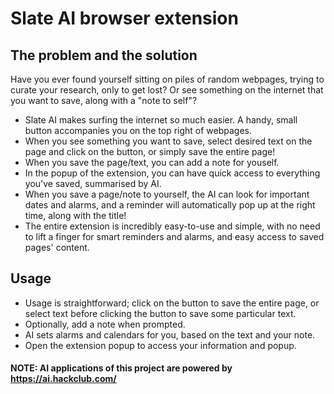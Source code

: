 # Slate AI browser extension

## The problem and the solution

Have you ever found yourself sitting on piles of random webpages, trying to curate your research, only to get lost? Or see something on the internet that you want to save, along with a "note to self"?

- Slate AI makes surfing the internet so much easier. A handy, small button accompanies you on the top right of webpages. 
- When you see something you want to save, select desired text on the page and click on the button, or simply save the entire page!
- When you save the page/text, you can add a note for youself.
- In the popup of the extension, you can have quick access to everything you've saved, summarised by AI.
- When you save a page/note to yourself, the AI can look for important dates and alarms, and a reminder will automatically pop up at the right time, along with the title!
- The entire extension is incredibly easy-to-use and simple, with no need to lift a finger for smart reminders and alarms, and easy access to saved pages' content.

## Usage
- Usage is straightforward; click on the button to save the entire page, or select text before clicking the button to save some particular text.
- Optionally, add a note when prompted.
- AI sets alarms and calendars for you, based on the text and your note.
- Open the extension popup to access your information and popup.

#### NOTE: AI applications of this project are powered by https://ai.hackclub.com/
